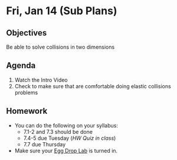 Fri, Jan 14 (Sub Plans)
=========    
  
Objectives  
------------  
Be able to solve collisions in two dimensions
 
Agenda    
---------    
1. Watch the Intro Video
2. Check to make sure that are comfortable doing elastic collisions problems



Homework  
-------------    
- You can do the following on your syllabus: 
	- 7.1-2 and 7.3 should be done
	- 7.4-5 due Tuesday (*HW Quiz in class*)
	- 7.7 due  Thursday
- Make sure your [Egg Drop Lab](https://avon.schoology.com/assignment/5527380921/) is turned in.

[pasmt]: https://avon.schoology.com/course/5138386920/materials/gp/5527196152
[ptop]: https://avon.schoology.com/course/5138386920/materials/gp/5527196115
[pvid]: https://avon.schoology.com/course/5138386920/materials/gp/5527196182

<!--stackedit_data:
eyJoaXN0b3J5IjpbLTkxNTEzNDYxMiwxOTg4NzMyNjUzLC02Nj
Y5NjI4MjAsMTE3MTAxOTE3NSwtOTM1NTI0MzA4LC0xOTg3MzUz
NjUsLTEzMDczMDc0MiwtMTYzMTI2NjQzLC0yMDc2NTg2NzQzLD
ExODQ2NTUwNjksMTU3Nzk4OTgzNSwtOTIyOTU4Mjc4LDE0OTc4
ODM0ODAsODk5MjkxNzA3LC0xMTI4NTQ5ODA1LDM2NjkzMzEyMy
wtMzE0MzY4MjEyLC03OTAyNjE3MDksMTQ0OTQ1MjE4MiwtMjUz
NjcwNTkwXX0=
-->